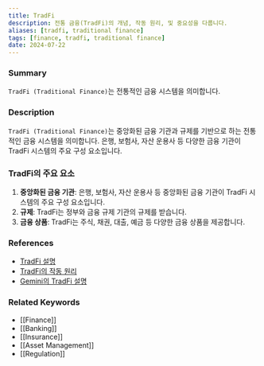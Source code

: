 ```yaml
---
title: TradFi
description: 전통 금융(TradFi)의 개념, 작동 원리, 및 중요성을 다룹니다.
aliases: [tradfi, traditional finance]
tags: [finance, tradfi, traditional finance]
date: 2024-07-22
---
```


### Summary

`TradFi (Traditional Finance)`는 전통적인 금융 시스템을 의미합니다.

### Description

`TradFi (Traditional Finance)`는 중앙화된 금융 기관과 규제를 기반으로 하는 전통적인 금융 시스템을 의미합니다. 은행, 보험사, 자산 운용사 등 다양한 금융 기관이 TradFi 시스템의 주요 구성 요소입니다.

### TradFi의 주요 요소

1. **중앙화된 금융 기관**: 은행, 보험사, 자산 운용사 등 중앙화된 금융 기관이 TradFi 시스템의 주요 구성 요소입니다.
2. **규제**: TradFi는 정부와 금융 규제 기관의 규제를 받습니다.
3. **금융 상품**: TradFi는 주식, 채권, 대출, 예금 등 다양한 금융 상품을 제공합니다.

### References

- [TradFi 설명](https://en.wikipedia.org/wiki/Traditional_finance)
- [TradFi의 작동 원리](https://www.investopedia.com/terms/t/traditional_finance.asp)
- [Gemini의 TradFi 설명](https://www.gemini.com/cryptopedia/search?query=tradfi)

### Related Keywords

- [[Finance]]
- [[Banking]]
- [[Insurance]]
- [[Asset Management]]
- [[Regulation]]
